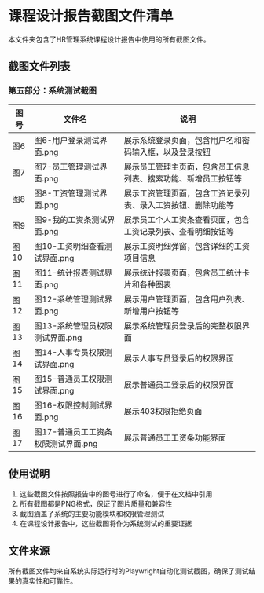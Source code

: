 # 课程设计报告截图文件清单

本文件夹包含了HR管理系统课程设计报告中使用的所有截图文件。

## 截图文件列表

### 第五部分：系统测试截图

| 图号 | 文件名 | 说明 |
|------|--------|------|
| 图6 | 图6-用户登录测试界面.png | 展示系统登录页面，包含用户名和密码输入框，以及登录按钮 |
| 图7 | 图7-员工管理测试界面.png | 展示员工管理主页面，包含员工信息列表、搜索功能、新增员工按钮等 |
| 图8 | 图8-工资管理测试界面.png | 展示工资管理页面，包含工资记录列表、录入工资按钮、删除功能等 |
| 图9 | 图9-我的工资条测试界面.png | 展示员工个人工资条查看页面，包含工资记录列表、查看明细按钮等 |
| 图10 | 图10-工资明细查看测试界面.png | 展示工资明细弹窗，包含详细的工资项目信息 |
| 图11 | 图11-统计报表测试界面.png | 展示统计报表页面，包含员工统计卡片和各种图表 |
| 图12 | 图12-系统管理测试界面.png | 展示用户管理页面，包含用户列表、新增用户按钮等 |
| 图13 | 图13-系统管理员权限测试界面.png | 展示系统管理员登录后的完整权限界面 |
| 图14 | 图14-人事专员权限测试界面.png | 展示人事专员登录后的权限界面 |
| 图15 | 图15-普通员工权限测试界面.png | 展示普通员工登录后的权限界面 |
| 图16 | 图16-权限控制测试界面.png | 展示403权限拒绝页面 |
| 图17 | 图17-普通员工工资条权限测试界面.png | 展示普通员工工资条功能界面 |

## 使用说明

1. 这些截图文件按照报告中的图号进行了命名，便于在文档中引用
2. 所有截图都是PNG格式，保证了图片质量和兼容性
3. 截图涵盖了系统的主要功能模块和权限管理测试
4. 在课程设计报告中，这些截图将作为系统测试的重要证据

## 文件来源

所有截图文件均来自系统实际运行时的Playwright自动化测试截图，确保了测试结果的真实性和可靠性。
